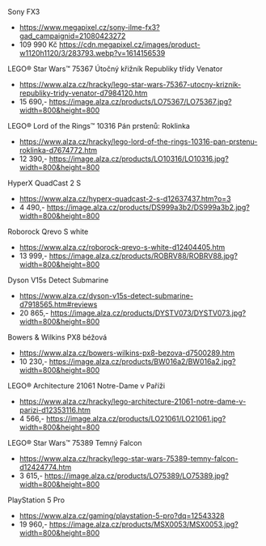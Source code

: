 Sony FX3
  - https://www.megapixel.cz/sony-ilme-fx3?gad_campaignid=21080423272
  - 109 990 Kč
    https://cdn.megapixel.cz/images/product-w1120h1120/3/283793.webp?v=1614156539

LEGO® Star Wars™ 75367 Útočný křižník Republiky třídy Venator
  - https://www.alza.cz/hracky/lego-star-wars-75367-utocny-kriznik-republiky-tridy-venator-d7984120.htm
  - 15 690,-
    https://image.alza.cz/products/LO75367/LO75367.jpg?width=800&height=800

LEGO® Lord of the Rings™ 10316 Pán prstenů: Roklinka
  - https://www.alza.cz/hracky/lego-lord-of-the-rings-10316-pan-prstenu-roklinka-d7674772.htm
  - 12 390,-
    https://image.alza.cz/products/LO10316/LO10316.jpg?width=800&height=800

HyperX QuadCast 2 S
  - https://www.alza.cz/hyperx-quadcast-2-s-d12637437.htm?o=3
  - 4 490,-
    https://image.alza.cz/products/DS999a3b2/DS999a3b2.jpg?width=800&height=800

Roborock Qrevo S white
  - https://www.alza.cz/roborock-qrevo-s-white-d12404405.htm
  - 13 999,-
    https://image.alza.cz/products/ROBRV88/ROBRV88.jpg?width=800&height=800

Dyson V15s Detect Submarine
  - https://www.alza.cz/dyson-v15s-detect-submarine-d7918565.htm#reviews
  - 20 865,-
    https://image.alza.cz/products/DYSTV073/DYSTV073.jpg?width=800&height=800

Bowers & Wilkins PX8 béžová
  - https://www.alza.cz/bowers-wilkins-px8-bezova-d7500289.htm
  - 10 230,-
    https://image.alza.cz/products/BW016a2/BW016a2.jpg?width=800&height=800

LEGO® Architecture 21061 Notre-Dame v Paříži
  - https://www.alza.cz/hracky/lego-architecture-21061-notre-dame-v-parizi-d12353116.htm
  - 4 566,-
    https://image.alza.cz/products/LO21061/LO21061.jpg?width=800&height=800

LEGO® Star Wars™ 75389 Temný Falcon
  - https://www.alza.cz/hracky/lego-star-wars-75389-temny-falcon-d12424774.htm
  - 3 615,-
    https://image.alza.cz/products/LO75389/LO75389.jpg?width=800&height=800

PlayStation 5 Pro
  - https://www.alza.cz/gaming/playstation-5-pro?dq=12543328
  - 19 960,-
    https://image.alza.cz/products/MSX0053/MSX0053.jpg?width=800&height=800
